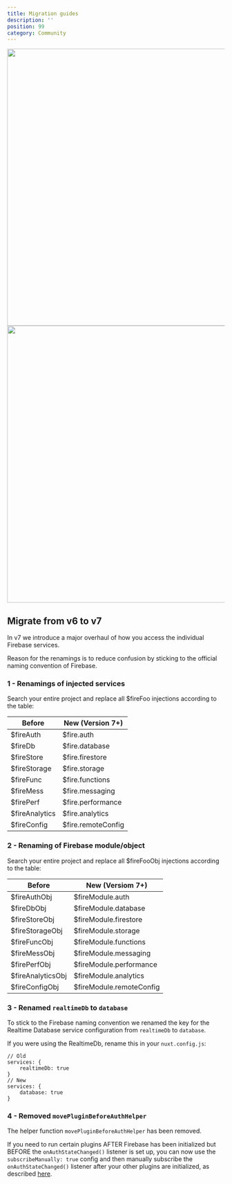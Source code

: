 ```yaml
---
title: Migration guides
description: ''
position: 99
category: Community
---
```


<img src="/version7.png" class="light-img" width="1280" height="640" alt="" />
<img src="/version7-dark.png" class="dark-img" width="1280" height="640" alt=""/>

## Migrate from v6 to v7

In v7 we introduce a major overhaul of how you access the individual Firebase services.

Reason for the renamings is to reduce confusion by sticking to the official naming convention of Firebase.

### 1 - Renamings of injected services

Search your entire project and replace all $fireFoo injections according to the table:

| Before         | New (Version 7+)   |
| -------------- | ------------------ |
| $fireAuth      | $fire.auth         |
| $fireDb        | $fire.database     |
| $fireStore     | $fire.firestore    |
| $fireStorage   | $fire.storage      |
| $fireFunc      | $fire.functions    |
| $fireMess      | $fire.messaging    |
| $firePerf      | $fire.performance  |
| $fireAnalytics | $fire.analytics    |
| $fireConfig    | $fire.remoteConfig |

### 2 - Renaming of Firebase module/object

Search your entire project and replace all $fireFooObj injections according to the table:

| Before            | New (Versiom 7+)         |
| ----------------- | ------------------------ |
| $fireAuthObj      | $fireModule.auth         |
| $fireDbObj        | $fireModule.database     |
| $fireStoreObj     | $fireModule.firestore    |
| $fireStorageObj   | $fireModule.storage      |
| $fireFuncObj      | $fireModule.functions    |
| $fireMessObj      | $fireModule.messaging    |
| $firePerfObj      | $fireModule.performance  |
| $fireAnalyticsObj | $fireModule.analytics    |
| $fireConfigObj    | $fireModule.remoteConfig |

### 3 - Renamed `realtimeDb` to `database`

To stick to the Firebase naming convention we renamed the key for the Realtime Database service configuration from `realtimeDb` to `database`.

If you were using the RealtimeDb, rename this in your `nuxt.config.js`:

```js[nuxt.config.js]
// Old
services: {
    realtimeDb: true
}
// New
services: {
    database: true
}
```

### 4 - Removed `movePluginBeforeAuthHelper`

The helper function `movePluginBeforeAuthHelper` has been removed.

If you need to run certain plugins AFTER Firebase has been initialized but BEFORE the `onAuthStateChanged()` listener is set up, you can now use the `subscribeManually: true` config and then manually subscribe the `onAuthStateChanged()` listener after your other plugins are initialized, as described [here](/service-options/auth#subscribemanually).